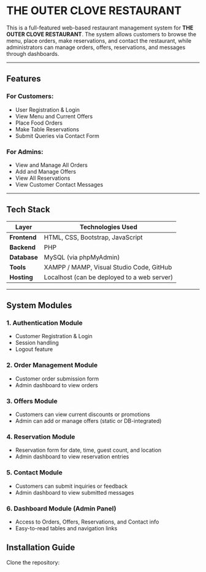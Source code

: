 # THE OUTER CLOVE RESTAURANT 

This is a full-featured web-based restaurant management system for **THE OUTER CLOVE RESTAURANT**. The system allows customers to browse the menu, place orders, make reservations, and contact the restaurant, while administrators can manage orders, offers, reservations, and messages through dashboards.

---

## Features

### For Customers:
- User Registration & Login
- View Menu and Current Offers
- Place Food Orders
- Make Table Reservations
- Submit Queries via Contact Form

### For Admins:
- View and Manage All Orders
- Add and Manage Offers
- View All Reservations
- View Customer Contact Messages

---

## Tech Stack

| Layer           | Technologies Used                                  |
|----------------|-----------------------------------------------------|
| **Frontend**    | HTML, CSS, Bootstrap, JavaScript                    |
| **Backend**     | PHP                                                 |
| **Database**    | MySQL (via phpMyAdmin)                              |
| **Tools**       | XAMPP / MAMP, Visual Studio Code, GitHub           |
| **Hosting**     | Localhost (can be deployed to a web server)        |

---

## System Modules

### 1. **Authentication Module**
- Customer Registration & Login
- Session handling
- Logout feature

### 2. **Order Management Module**
- Customer order submission form
- Admin dashboard to view orders

### 3. **Offers Module**
- Customers can view current discounts or promotions
- Admin can add or manage offers (static or DB-integrated)

### 4. **Reservation Module**
- Reservation form for date, time, guest count, and location
- Admin dashboard to view reservation entries

### 5. **Contact Module**
- Customers can submit inquiries or feedback
- Admin dashboard to view submitted messages

### 6. **Dashboard Module (Admin Panel)**
- Access to Orders, Offers, Reservations, and Contact info
- Easy-to-read tables and navigation links


## Installation Guide
Clone the repository: 
